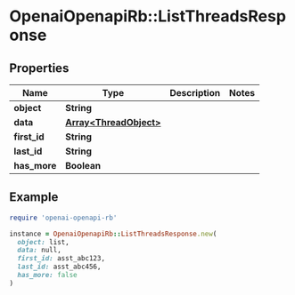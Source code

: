 # OpenaiOpenapiRb::ListThreadsResponse

## Properties

| Name | Type | Description | Notes |
| ---- | ---- | ----------- | ----- |
| **object** | **String** |  |  |
| **data** | [**Array&lt;ThreadObject&gt;**](ThreadObject.md) |  |  |
| **first_id** | **String** |  |  |
| **last_id** | **String** |  |  |
| **has_more** | **Boolean** |  |  |

## Example

```ruby
require 'openai-openapi-rb'

instance = OpenaiOpenapiRb::ListThreadsResponse.new(
  object: list,
  data: null,
  first_id: asst_abc123,
  last_id: asst_abc456,
  has_more: false
)
```

